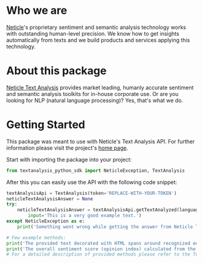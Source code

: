 # Who we are
[Neticle](https://neticle.com/company/en/)'s proprietary sentiment and semantic analysis technology works with outstanding human-level precision. We know how to get insights automatically from texts and we build products and services applying this technology.

# About this package 
[Neticle Text Analysis](https://neticle.com/textanalysisapi/en/) provides market leading, humanly accurate sentiment and semantic analysis toolkits for in-house corporate use. Or are you looking for NLP (natural language processing)? Yes, that's what we do.

# Getting Started
This package was meant to use with Neticle's Text Analysis API. For further information please visit the project's [home page](https://neticle.com/textanalysisapi/en/).

Start with importing the package into your project:
```python
from textanalysis_python_sdk import NeticleException, TextAnalysis
```
 
After this you can easily use the API with the following code snippet:

```python
textAnalysisApi = TextAnalysis(token='REPLACE-WITH-YOUR-TOKEN')
neticleTextAnalysisAnswer = None
try:
    neticleTextAnalysisAnswer = textAnalysisApi.getTextAnalyzed(language='en',
        input='This is a very good example text.')
except NeticleException as e:
    print('Something went wrong while getting the answer from Neticle Text Analysis API! The error message is: ' + str(e))

# Few example methods:
print('The provided text decorated with HTML spans around recognized entities, synonyms and phrases: ' + neticleTextAnalysisAnswer.getFullHTMLText())
print('The overall sentiment score (opinion index) calculated from the provided text: ' + str(neticleTextAnalysisAnswer.getOpinionIndex()))
# For a detailed description of provided methods please refer to the TextAnalysisAnswer class's documentation.
```